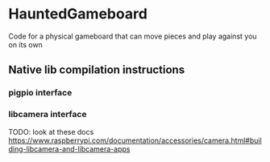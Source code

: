 # HauntedGameboard
Code for a physical gameboard that can move pieces and play against you on its own

## Native lib compilation instructions

### pigpio interface

### libcamera interface

TODO: look at these docs https://www.raspberrypi.com/documentation/accessories/camera.html#building-libcamera-and-libcamera-apps
